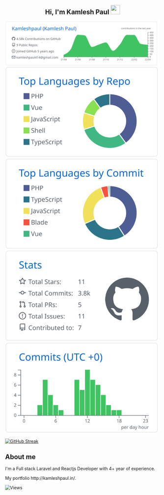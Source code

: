 <h2 align="center">Hi, I'm Kamlesh Paul  <img src="https://user-images.githubusercontent.com/39955420/147578264-bae0526c-028a-49d2-8af8-d08bb4edbd2a.gif" height="30" width="30"></h2>


[![](https://raw.githubusercontent.com/kamleshpaul/kamleshpaul/main/profile-summary-card-output/github/0-profile-details.svg)](https://github.com/vn7n24fzkq/github-profile-summary-cards)
[![](https://raw.githubusercontent.com/kamleshpaul/kamleshpaul/main/profile-summary-card-output/github/1-repos-per-language.svg)](https://github.com/vn7n24fzkq/github-profile-summary-cards) [![](https://raw.githubusercontent.com/kamleshpaul/kamleshpaul/main/profile-summary-card-output/github/2-most-commit-language.svg)](https://github.com/vn7n24fzkq/github-profile-summary-cards)
[![](https://raw.githubusercontent.com/kamleshpaul/kamleshpaul/main/profile-summary-card-output/github/3-stats.svg)](https://github.com/vn7n24fzkq/github-profile-summary-cards) [![](https://raw.githubusercontent.com/kamleshpaul/kamleshpaul/main/profile-summary-card-output/github/4-productive-time.svg)](https://github.com/vn7n24fzkq/github-profile-summary-cards)


[![GitHub Streak](https://github-readme-streak-stats.herokuapp.com/?user=kamleshpaul&theme=github&ring=FFB19A&hide_border=true&currStreakNum=F6A085&fire=F6A085&currStreakLabel=F6A085)](https://git.io/streak-stats)


<h2>About me</h2>
<p>I'm a Full stack Laravel and Reactjs Developer with 4+ year of experience.</p>
<p>My portfolio http://kamleshpaul.in/.</p>


![Views](https://komarev.com/ghpvc/?username=kamleshpaul)
